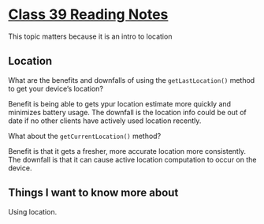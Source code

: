 # [Class 39 Reading Notes](https://github.com/snur206/reading-notes/blob/main/401/class39notes.md)

This topic matters because it is an intro to location

## Location

What are the benefits and downfalls of using the `getLastLocation()` method to get your device’s location?

Benefit is being able to gets ypur location estimate more quickly and minimizes battery usage. The downfall is the location info could be out of date if no other clients have actively used location recently.

What about the `getCurrentLocation()` method?

Benefit is that it gets a fresher, more accurate location more consistently. The downfall is that it can cause active location computation to occur on the device.

## Things I want to know more about

Using location.
